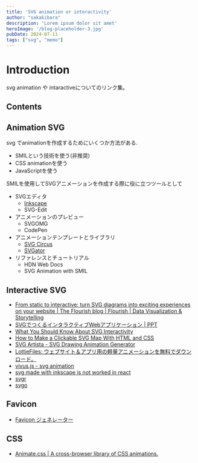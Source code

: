 ```yaml
---
title: 'SVG animation or interactivity'
author: "sakakibara"
description: 'Lorem ipsum dolor sit amet'
heroImage: '/blog-placeholder-3.jpg'
pubDate: 2024-07-11
tags: ["svg", "memo"]
---
```


# Introduction
svg animation や intaractiveについてのリンク集。
## Contents
## Animation SVG
svg でanimationを作成するためにいくつか方法がある.

- SMILという技術を使う(非推奨)
- CSS animationを使う
- JavaScriptを使う


SMILを使用してSVGアニメーションを作成する際に役に立つツールとして
- SVGエディタ
  - [Inkscape](https://inkscape.org/learn/animation/)
  - SVG-Edit
- アニメーションのプレビュー
  - SVGOMG
  - CodePen
- アニメーションテンプレートとライブラリ
  - [SVG Circus](https://svgcircus.com/)
  - [SVGator](https://www.svgator.com/)
- リファレンスとチュートリアル
  - HDN Web Docs
  - SVG Animation with SMIL

## Interactive SVG
- [From static to interactive: turn SVG diagrams into exciting experiences on your website | The Flourish blog | Flourish | Data Visualization & Storytelling](https://flourish.studio/blog/interactive-svg-template/)
- [SVGでつくるインタラクティブWebアプリケーション | PPT](https://www.slideshare.net/slideshow/svgweb-14691058/14691058)
- [What You Should Know About SVG Interactivity](https://www.svgator.com/blog/what-is-svg-interactivity/)
- [How to Make a Clickable SVG Map With HTML and CSS](https://www.freecodecamp.org/news/how-to-make-clickable-svg-map-html-css/)
- [SVG Artista - SVG Drawing Animation Generator](https://svgartista.net/)
- [LottieFiles: ウェブサイト＆アプリ用の軽量アニメーションを無料でダウンロード。](https://lottiefiles.com/jp/)
- [vivus.js - svg animation](https://maxwellito.github.io/vivus/)
- [svg made with inkscape is not worked in react](https://zenn.dev/t_keshi/articles/react-neat-icon)
- [svgr](https://react-svgr.com/)
- [svgo](https://github.com/svg/svgo)

## Favicon
- [Favicon ジェネレーター](https://favicon-generator.mintsu-dev.com/)

## CSS
- [Animate.css | A cross-browser library of CSS animations.](https://animate.style/)
